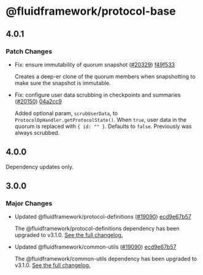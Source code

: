 # @fluidframework/protocol-base

## 4.0.1

### Patch Changes

-   Fix: ensure immutability of quorum snapshot ([#20329](https://github.com/microsoft/FluidFramework/issues/20329)) [f49f533](https://github.com/microsoft/FluidFramework/commit/f49f533a41a7bc1dbbf8b5f79e59b203904f426b)

    Creates a deep-er clone of the quorum members when snapshotting to make sure the snapshot is immutable.

-   Fix: configure user data scrubbing in checkpoints and summaries ([#20150](https://github.com/microsoft/FluidFramework/issues/20150)) [04a2cc9](https://github.com/microsoft/FluidFramework/commit/04a2cc9ee88d4dbfc14bf44320456aa01749990c)

    Added optional param, `scrubUserData`, to `ProtocolOpHandler.getProtocolState()`. When `true`, user data in the quorum is replaced with `{ id: "" }`. Defaults to `false`. Previously was always scrubbed.

## 4.0.0

Dependency updates only.

## 3.0.0

### Major Changes

-   Updated @fluidframework/protocol-definitions ([#19090](https://github.com/microsoft/FluidFramework/issues/19090)) [ecd9e67b57](https://github.com/microsoft/FluidFramework/commits/ecd9e67b5748415ad93c6273047fdcca457b3a14)

    The @fluidframework/protocol-definitions dependency has been upgraded to v3.1.0.
    [See the full changelog.](https://github.com/microsoft/FluidFramework/blob/main/common/lib/protocol-definitions/CHANGELOG.md#310)

-   Updated @fluidframework/common-utils ([#19090](https://github.com/microsoft/FluidFramework/issues/19090)) [ecd9e67b57](https://github.com/microsoft/FluidFramework/commits/ecd9e67b5748415ad93c6273047fdcca457b3a14)

    The @fluidframework/common-utils dependency has been upgraded to v3.1.0.
    [See the full changelog.](https://github.com/microsoft/FluidFramework/blob/main/common/lib/common-utils/CHANGELOG.md#310)
